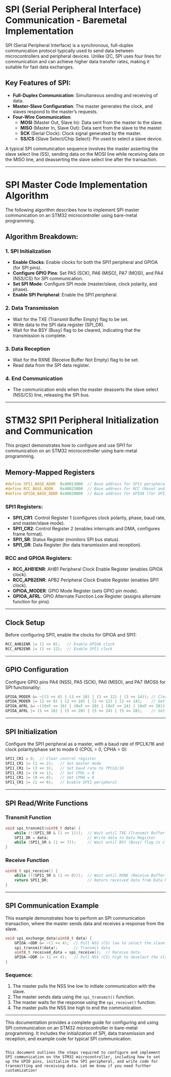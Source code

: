 # SPI (Serial Peripheral Interface) Communication - Baremetal Implementation

SPI (Serial Peripheral Interface) is a synchronous, full-duplex communication protocol typically used to send data between microcontrollers and peripheral devices. Unlike I2C, SPI uses four lines for communication and can achieve higher data transfer rates, making it suitable for fast data exchanges.

## Key Features of SPI:
- **Full-Duplex Communication**: Simultaneous sending and receiving of data.
- **Master-Slave Configuration**: The master generates the clock, and slaves respond to the master’s requests.
- **Four-Wire Communication**:
  - **MOSI** (Master Out, Slave In): Data sent from the master to the slave.
  - **MISO** (Master In, Slave Out): Data sent from the slave to the master.
  - **SCK** (Serial Clock): Clock signal generated by the master.
  - **SS/CS** (Slave Select/Chip Select): Pin used to select a slave device.

A typical SPI communication sequence involves the master asserting the slave select line (SS), sending data on the MOSI line while receiving data on the MISO line, and deasserting the slave select line after the transaction.

---

# SPI Master Code Implementation Algorithm

The following algorithm describes how to implement SPI master communication on an STM32 microcontroller using bare-metal programming.

## Algorithm Breakdown:

### 1. **SPI Initialization**
   - **Enable Clocks**: Enable clocks for both the SPI1 peripheral and GPIOA (for SPI pins).
   - **Configure GPIO Pins**: Set PA5 (SCK), PA6 (MISO), PA7 (MOSI), and PA4 (NSS/CS) for SPI communication.
   - **Set SPI Mode**: Configure SPI mode (master/slave, clock polarity, and phase).
   - **Enable SPI Peripheral**: Enable the SPI1 peripheral.

### 2. **Data Transmission**
   - Wait for the TXE (Transmit Buffer Empty) flag to be set.
   - Write data to the SPI data register (SPI_DR).
   - Wait for the BSY (Busy) flag to be cleared, indicating that the transmission is complete.

### 3. **Data Reception**
   - Wait for the RXNE (Receive Buffer Not Empty) flag to be set.
   - Read data from the SPI data register.

### 4. **End Communication**
   - The communication ends when the master deasserts the slave select (NSS/CS) line, releasing the SPI bus.

---

# STM32 SPI1 Peripheral Initialization and Communication

This project demonstrates how to configure and use SPI1 for communication on an STM32 microcontroller using bare-metal programming.

## Memory-Mapped Registers

```c
#define SPI1_BASE_ADDR  0x40013000  // Base address for SPI1 peripheral
#define RCC_BASE_ADDR   0x40023800  // Base address for RCC (Reset and Clock Control)
#define GPIOA_BASE_ADDR 0x40020000  // Base address for GPIOA (for SPI1 pins)
```

### SPI1 Registers:
- **SPI1_CR1**: Control Register 1 (configures clock polarity, phase, baud rate, and master/slave mode).
- **SPI1_CR2**: Control Register 2 (enables interrupts and DMA, configures frame format).
- **SPI1_SR**: Status Register (monitors SPI bus status).
- **SPI1_DR**: Data Register (for data transmission and reception).

### RCC and GPIOA Registers:
- **RCC_AHB1ENR**: AHB1 Peripheral Clock Enable Register (enables GPIOA clock).
- **RCC_APB2ENR**: APB2 Peripheral Clock Enable Register (enables SPI1 clock).
- **GPIOA_MODER**: GPIO Mode Register (sets GPIO pin mode).
- **GPIOA_AFRL**: GPIO Alternate Function Low Register (assigns alternate function for pins).

---

## Clock Setup

Before configuring SPI1, enable the clocks for GPIOA and SPI1:

```c
RCC_AHB1ENR |= (1 << 0);   // Enable GPIOA clock
RCC_APB2ENR |= (1 << 12);  // Enable SPI1 clock
```

---

## GPIO Configuration

Configure GPIO pins PA4 (NSS), PA5 (SCK), PA6 (MISO), and PA7 (MOSI) for SPI functionality:

```c
GPIOA_MODER &= ~((3 << 8) | (3 << 10) | (3 << 12) | (3 << 14)); // Clear mode bits for PA4, PA5, PA6, PA7
GPIOA_MODER |= (2 << 8) | (2 << 10) | (2 << 12) | (2 << 14);    // Set alternate function mode for PA4, PA5, PA6, PA7
GPIOA_AFRL &= ~((0xF << 16) | (0xF << 20) | (0xF << 24) | (0xF << 28)); // Clear alternate function bits
GPIOA_AFRL |= (5 << 16) | (5 << 20) | (5 << 24) | (5 << 28);    // Set AF5 (SPI1) for PA4, PA5, PA6, PA7
```

---

## SPI Initialization

Configure the SPI1 peripheral as a master, with a baud rate of fPCLK/16 and clock polarity/phase set to mode 0 (CPOL = 0, CPHA = 0):

```c
SPI1_CR1 = 0;  // Clear control register
SPI1_CR1 |= (1 << 2);   // Set master mode
SPI1_CR1 |= (3 << 3);   // Set baud rate to fPCLK/16
SPI1_CR1 |= (0 << 1);   // Set CPOL = 0
SPI1_CR1 |= (0 << 0);   // Set CPHA = 0
SPI1_CR1 |= (1 << 6);   // Enable SPI1 peripheral
```

---

## SPI Read/Write Functions

### Transmit Function

```c
void spi_transmit(uint8_t data) {
    while (!(SPI1_SR & (1 << 1)));  // Wait until TXE (Transmit Buffer Empty) is set
    SPI1_DR = data;                 // Write data to Data Register
    while (SPI1_SR & (1 << 7));     // Wait until BSY (Busy) flag is cleared
}
```

### Receive Function

```c
uint8_t spi_receive() {
    while (!(SPI1_SR & (1 << 0)));  // Wait until RXNE (Receive Buffer Not Empty) is set
    return SPI1_DR;                 // Return received data from Data Register
}
```

---

## SPI Communication Example

This example demonstrates how to perform an SPI communication transaction, where the master sends data and receives a response from the slave.

```c
void spi_exchange_data(uint8_t data) {
    GPIOA->ODR &= ~(1 << 4);  // Pull NSS (CS) low to select the slave
    spi_transmit(data);       // Transmit data
    uint8_t received_data = spi_receive();  // Receive data
    GPIOA->ODR |= (1 << 4);   // Pull NSS (CS) high to deselect the slave
}
```

### Sequence:
1. The master pulls the NSS line low to initiate communication with the slave.
2. The master sends data using the `spi_transmit()` function.
3. The master waits for the response using the `spi_receive()` function.
4. The master pulls the NSS line high to end the communication.

---

This documentation provides a complete guide for configuring and using SPI communication on an STM32 microcontroller in bare-metal programming. It includes the initialization of SPI, data transmission and reception, and example code for typical SPI communication.
```

This document outlines the steps required to configure and implement SPI communication on the STM32 microcontroller, including how to set up the GPIO pins, initialize the SPI peripheral, and write code for transmitting and receiving data. Let me know if you need further customization!
